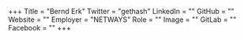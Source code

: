 +++
Title = "Bernd Erk"
Twitter = "gethash"
LinkedIn = ""
GitHub = ""
Website = ""
Employer = "NETWAYS"
Role = ""
Image = ""
GitLab = ""
Facebook = ""
+++
